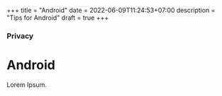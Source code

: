 +++
title = "Android"
date = 2022-06-09T11:24:53+07:00
description = "Tips for Android"
draft = true
+++

### Privacy

# Android

Lorem Ipsum.